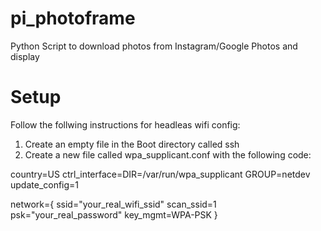 # pi_photoframe
Python Script to download photos from Instagram/Google Photos and display

# Setup
Follow the follwing instructions for headleas wifi config:
1) Create an empty file in the Boot directory called ssh
2) Create a new file called wpa_supplicant.conf with the following code:

country=US
ctrl_interface=DIR=/var/run/wpa_supplicant GROUP=netdev
update_config=1

network={
    ssid="your_real_wifi_ssid"
    scan_ssid=1
    psk="your_real_password"
    key_mgmt=WPA-PSK
}
